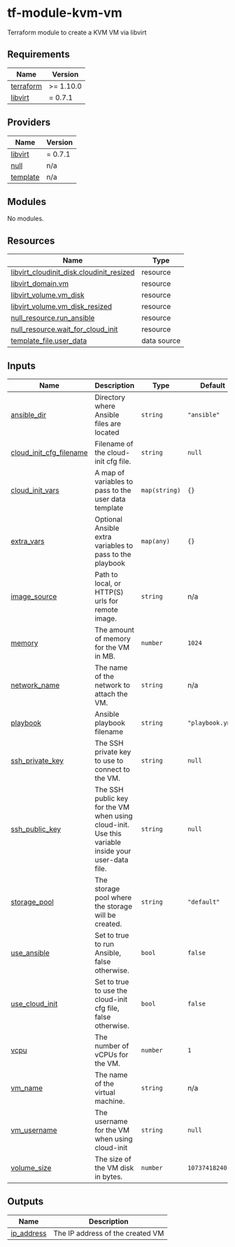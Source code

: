 # tf-module-kvm-vm
Terraform module to create a KVM VM via libvirt 

<!-- BEGIN_TF_DOCS -->
## Requirements

| Name | Version |
|------|---------|
| <a name="requirement_terraform"></a> [terraform](#requirement\_terraform) | >= 1.10.0 |
| <a name="requirement_libvirt"></a> [libvirt](#requirement\_libvirt) | = 0.7.1 |

## Providers

| Name | Version |
|------|---------|
| <a name="provider_libvirt"></a> [libvirt](#provider\_libvirt) | = 0.7.1 |
| <a name="provider_null"></a> [null](#provider\_null) | n/a |
| <a name="provider_template"></a> [template](#provider\_template) | n/a |

## Modules

No modules.

## Resources

| Name | Type |
|------|------|
| [libvirt_cloudinit_disk.cloudinit_resized](https://registry.terraform.io/providers/dmacvicar/libvirt/0.7.1/docs/resources/cloudinit_disk) | resource |
| [libvirt_domain.vm](https://registry.terraform.io/providers/dmacvicar/libvirt/0.7.1/docs/resources/domain) | resource |
| [libvirt_volume.vm_disk](https://registry.terraform.io/providers/dmacvicar/libvirt/0.7.1/docs/resources/volume) | resource |
| [libvirt_volume.vm_disk_resized](https://registry.terraform.io/providers/dmacvicar/libvirt/0.7.1/docs/resources/volume) | resource |
| [null_resource.run_ansible](https://registry.terraform.io/providers/hashicorp/null/latest/docs/resources/resource) | resource |
| [null_resource.wait_for_cloud_init](https://registry.terraform.io/providers/hashicorp/null/latest/docs/resources/resource) | resource |
| [template_file.user_data](https://registry.terraform.io/providers/hashicorp/template/latest/docs/data-sources/file) | data source |

## Inputs

| Name | Description | Type | Default | Required |
|------|-------------|------|---------|:--------:|
| <a name="input_ansible_dir"></a> [ansible\_dir](#input\_ansible\_dir) | Directory where Ansible files are located | `string` | `"ansible"` | no |
| <a name="input_cloud_init_cfg_filename"></a> [cloud\_init\_cfg\_filename](#input\_cloud\_init\_cfg\_filename) | Filename of the cloud-init cfg file. | `string` | `null` | no |
| <a name="input_cloud_init_vars"></a> [cloud\_init\_vars](#input\_cloud\_init\_vars) | A map of variables to pass to the user data template | `map(string)` | `{}` | no |
| <a name="input_extra_vars"></a> [extra\_vars](#input\_extra\_vars) | Optional Ansible extra variables to pass to the playbook | `map(any)` | `{}` | no |
| <a name="input_image_source"></a> [image\_source](#input\_image\_source) | Path to local, or HTTP(S) urls for remote image. | `string` | n/a | yes |
| <a name="input_memory"></a> [memory](#input\_memory) | The amount of memory for the VM in MB. | `number` | `1024` | no |
| <a name="input_network_name"></a> [network\_name](#input\_network\_name) | The name of the network to attach the VM. | `string` | n/a | yes |
| <a name="input_playbook"></a> [playbook](#input\_playbook) | Ansible playbook filename | `string` | `"playbook.yml"` | no |
| <a name="input_ssh_private_key"></a> [ssh\_private\_key](#input\_ssh\_private\_key) | The SSH private key to use to connect to the VM. | `string` | `null` | no |
| <a name="input_ssh_public_key"></a> [ssh\_public\_key](#input\_ssh\_public\_key) | The SSH public key for the VM when using cloud-init. Use this variable inside your user-data file. | `string` | `null` | no |
| <a name="input_storage_pool"></a> [storage\_pool](#input\_storage\_pool) | The storage pool where the storage will be created. | `string` | `"default"` | no |
| <a name="input_use_ansible"></a> [use\_ansible](#input\_use\_ansible) | Set to true to run Ansible, false otherwise. | `bool` | `false` | no |
| <a name="input_use_cloud_init"></a> [use\_cloud\_init](#input\_use\_cloud\_init) | Set to true to use the cloud-init cfg file, false otherwise. | `bool` | `false` | no |
| <a name="input_vcpu"></a> [vcpu](#input\_vcpu) | The number of vCPUs for the VM. | `number` | `1` | no |
| <a name="input_vm_name"></a> [vm\_name](#input\_vm\_name) | The name of the virtual machine. | `string` | n/a | yes |
| <a name="input_vm_username"></a> [vm\_username](#input\_vm\_username) | The username for the VM when using cloud-init | `string` | `null` | no |
| <a name="input_volume_size"></a> [volume\_size](#input\_volume\_size) | The size of the VM disk in bytes. | `number` | `10737418240` | no |

## Outputs

| Name | Description |
|------|-------------|
| <a name="output_ip_address"></a> [ip\_address](#output\_ip\_address) | The IP address of the created VM |
<!-- END_TF_DOCS -->